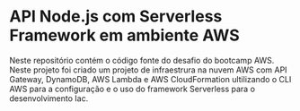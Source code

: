 
# API Node.js com Serverless Framework em ambiente AWS

Neste repositório contém o código fonte do desafio do bootcamp AWS. Neste projeto foi criado um projeto de infraestrura na nuvem AWS com API Gateway, DynamoDB, AWS Lambda e AWS CloudFormation ultilizando o CLI AWS para a configuração e o uso do framework Serverless para o desenvolvimento Iac.

